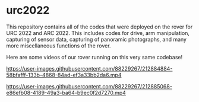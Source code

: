 # urc2022
This repository contains all of the codes that were deployed on the rover for URC 2022 and ARC 2022. This includes codes for drive, arm manipulation, capturing of sensor data, capturing of panoramic photographs, and many more miscellaneous functions of the rover.

Here are some videos of our rover running on this very same codebase!

https://user-images.githubusercontent.com/88229267/212884884-58bfafff-133b-4868-84ad-ef3a33bb2da6.mp4

https://user-images.githubusercontent.com/88229267/212885068-e86efb08-4189-49a3-ba64-b9ec0f2d7270.mp4

